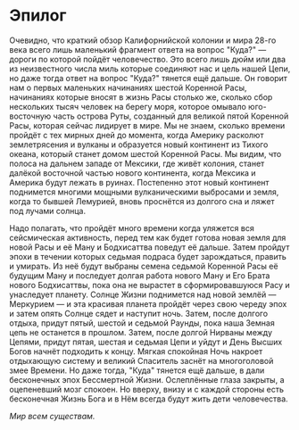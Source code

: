 # Эпилог

Очевидно, что краткий обзор Калифорнийской колонии и мира 28-го века всего лишь маленький фрагмент ответа на вопрос "Куда?" — дороги по которой пойдёт человечество. Это всего лишь дюйм или два из неизвестного числа миль которые соединяют нас и цель нашей Цепи, но даже тогда ответ на вопрос "Куда?" тянется ещё дальше. Он говорит нам о первых маленьких начинаниях шестой Коренной Расы, начинаниях которые вносят в жизнь Расы столько же, сколько сбор нескольких тысяч человек на берегу моря, которое омывало юго-восточную часть острова Руты, созданный для великой пятой Коренной Расы, которая сейчас лидирует в мире. Мы не знаем, сколько времени пройдёт с тех мирных дней до момента, когда Америку расколют землетрясения и вулканы и образуется новый континент из Тихого океана, который станет домом шестой Коренной Расы. Мы видим, что полоса на дальнем западе от Мексики, где живёт колония, станет далёкой восточной частью нового континента, когда Мексика и Америка будут лежать в руинах. Постепенно этот новый континент поднимется многими мощными вулканическими выбросами и земля, когда то бывшей Лемурией, вновь проснётся из долгого сна и ляжет под лучами солнца.

Надо полагать, что пройдёт много времени когда уляжется вся сейсмическая активность, перед тем как будет готова новая земля для новой Расы и её Ману и Бодхисаттва поведут её дальше. Затем пройдут эпохи в течении которых седьмая подраса будет зарождаться, править и умирать. Из неё будут выбраны семена седьмой Коренной Расы её будущим Ману и последует долгая работа нового Ману и Его Брата нового Бодхисаттвы, пока она не вырастет в сформировавшуюся Расу и унаследует планету. Солнце Жизни поднимется над новой землёй — Меркурием — и эта красивая планета пройдёт через свою череду эпох и затем опять Солнце сядет и наступит ночь. Затем, после долгого отдыха, придут пятый, шестой и седьмой Раунды, пока наша Земная цепь не останется в прошлом. Затем, после долгой Нирваны между Цепями, придут пятая, шестая и седьмая Цепи и уйдут и День Высших Богов начнёт подходить к концу. Мягкая спокойная Ночь накроет отдыхающую систему и великий Спаситель заснёт на многоголовой змее Времени. Но даже тогда, "Куда" тянется ещё дальше, в дали бесконечных эпох Бессмертной Жизни. Ослеплённые глаза закрыты, а оцепеневший мозг спокоен. Но вверху, внизу и с каждой стороны есть бесконечная Жизнь Бога и в Нём всегда будут жить дети человечества.

_Мир всем существам._

